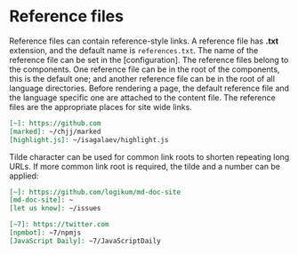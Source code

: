 <!-- ======================================================================
--- Search engine
title:          Reference files
keywords:       reference file
description:    Reference files in md-site-engine.
--- Menu system
order:          40
text:           Reference files
hidden:         false
umbel:          false
--- Page properties
id:             
document:       
layout:         layout-2-left
$-left:         #side-menu
searchable:     true
--- Side menu
side-menu-root:     /documentation
side-menu-header:   Documentation
side-menu-top:      Introduction
side-menu-depth:    2
======================================================================= -->

# Reference files

Reference files can contain reference-style links. A reference file has
__.txt__ extension, and the default name is `references.txt`. The name of
the reference file can be set in the [configuration]. The reference files
belong to the components. One reference file can be in the root of the
components, this is the default one; and another reference file can be in
the root of all language directories. Before rendering a page, the default
reference file and the language specific one are attached to the content
file. The reference files are the appropriate places for site wide links.

```markdown
[~]: https://github.com
[marked]: ~/chjj/marked
[highlight.js]: ~/isagalaev/highlight.js
```

Tilde character can be used for common link roots to shorten repeating
long URLs. If more common link root is required, the tilde and a number
can be applied:

```markdown
[~]: https://github.com/logikum/md-doc-site
[md-doc-site]: ~
[let us know]: ~/issues

[~7]: https://twitter.com
[npmbot]: ~7/npmjs
[JavaScript Daily]: ~7/JavaScriptDaily
```
